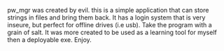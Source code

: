 pw_mgr was created by evil. this is a simple application that can store strings in files and bring them back. It has a login system that is very inseure, but perfect for offline drives (i.e usb). Take the program with a grain of salt. 
It was more created to be used as a learning tool for myself then a deployable exe. Enjoy.
